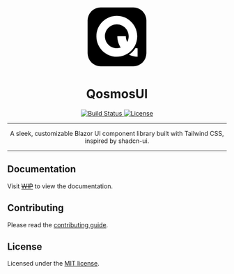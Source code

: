 <p align="center">
  <svg xmlns="http://www.w3.org/2000/svg" viewBox="0 0 200 200" style="height: 150px; width: 150px;">
    <rect x="10" y="10" width="180" height="180" rx="40" ry="40" fill="black"/>
      <g transform="translate(25, 25) scale(1)" fill="white">
        <path d="M111.6 129.7c8.3 3.9 17.3 6 26.5 5.9v-25.7c-2.2 0-4.3-.2-6.4-.6-5.2 8.2-12.1 15.1-20.1 20.4z"/>
        <path d="M106.4 90.6c-2.9-5.4-4.3-11.4-4.3-17.5H76c0 12.2 3.5 24.2 10.2 34.5-3.8 1.3-7.8 2-11.9 2-20 0-36.3-16.3-36.3-36.4 0-20.1 16.3-36.4 36.4-36.4s36.4 16.3 36.4 36.4c0 6.1-1.5 12.1-4.4 17.4zm-32-79.9c-34.5 0-62.5 27.9-62.5 62.5 0 34.5 27.9 62.5 62.5 62.5s62.5-27.9 62.5-62.5v-.1c-.1-34.4-28-62.4-62.5-62.4z"/>
      </g>
  </svg>
  <h1 align="center">QosmosUI</h1>
</p>

<p align="center">
  <a href="https://github.com/QosmosUI/QosmosUI/actions">
    <img src="https://img.shields.io/github/actions/workflow/status/QosmosUI/QosmosUI/dotnet.yml?branch=main&logo=github&style=flat-square" alt="Build Status">
  </a>
  <!--
  <a href="https://www.nuget.org/packages/QosmosUI/">
    <img src="https://img.shields.io/nuget/v/QosmosUI?color=512bd4&label=nuget&logo=nuget&style=flat-square" alt="NuGet">
  </a>
  <a href="https://www.nuget.org/packages/QosmosUI/">
    <img src="https://img.shields.io/nuget/dt/QosmosUI?color=512bd4&logo=nuget&style=flat-square" alt="Downloads">
  </a>
  -->
  <a href="https://github.com/QosmosUI/QosmosUI/blob/main/LICENSE.md">
    <img src="https://img.shields.io/github/license/QosmosUI/QosmosUI?style=flat-square" alt="License">
  </a>
  <!--
  <a href="https://discord.gg/qosmosui">
    <img src="https://img.shields.io/discord/{ID_SERVER}?color=%237289da&logo=discord&logoColor=white&style=flat-square" alt="Discord">
  </a>
  -->
</p>

---

<p align="center">
  A sleek, customizable Blazor UI component library built with Tailwind CSS, inspired by shadcn-ui.
</p>

---

## Documentation

Visit ~~[WIP]()~~  to view the documentation.

## Contributing

Please read the [contributing guide](CONTRIBUTING.md).

## License

Licensed under the [MIT license](LICENSE).
